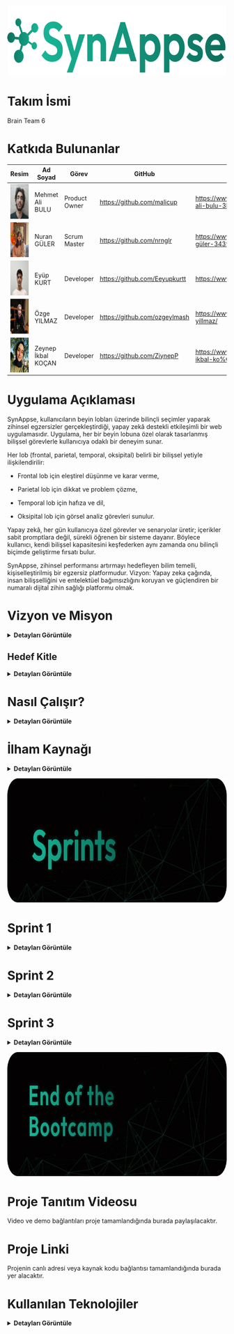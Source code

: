 
<p align="center">
 <img src="project_management/general/headers/logo.png" width="682" height="161"/> 
</p>


# Takım İsmi 

Brain Team 6


# Katkıda Bulunanlar

| Resim | Ad Soyad | Görev | GitHub | Linkedin |
| --- | --- | --- | --- | --- |
| <img src="project_management/general/devpics/mehmet.png" width="80" height="80"/> | Mehmet Ali BULU | Product Owner | https://github.com/malicup | https://www.linkedin.com/in/mehmet-ali-bulu-3b0869257/ |
| <img src="project_management/general/devpics/nuran.png" width="80" height="80"/> | Nuran GÜLER | Scrum Master | https://github.com/nrnglr | https://www.linkedin.com/in/nuran-güler-3439a0262/ |
| <img src="project_management/general/devpics/eyup.png" width="80" height="80"/> | Eyüp KURT | Developer | https://github.com/Eeyupkurtt | https://www.linkedin.com/in/eyupkurt/ |
| <img src="project_management/general/devpics/ozge.png" width="80" height="80"/> | Özge YILMAZ | Developer | https://github.com/ozgeylmash | https://www.linkedin.com/in/ozge-yillmaz/ |
| <img src="project_management/general/devpics/zeynep.png" width="80" height="80"/> | Zeynep İkbal KOÇAN | Developer | https://github.com/ZiynepP | https://www.linkedin.com/in/zeynep-ikbal-ko%C3%A7an-849b4a199/ |


# Uygulama Açıklaması

SynAppse, kullanıcıların beyin lobları üzerinde bilinçli seçimler yaparak zihinsel egzersizler gerçekleştirdiği, yapay zekâ destekli etkileşimli bir web uygulamasıdır. Uygulama, her bir beyin lobuna özel olarak tasarlanmış bilişsel görevlerle kullanıcıya odaklı bir deneyim sunar.

Her lob (frontal, parietal, temporal, oksipital) belirli bir bilişsel yetiyle ilişkilendirilir:

- Frontal lob için eleştirel düşünme ve karar verme,

- Parietal lob için dikkat ve problem çözme,

- Temporal lob için hafıza ve dil,

- Oksipital lob için görsel analiz görevleri sunulur.

Yapay zekâ, her gün kullanıcıya özel görevler ve senaryolar üretir; içerikler sabit promptlara değil, sürekli öğrenen bir sisteme dayanır. Böylece kullanıcı, kendi bilişsel kapasitesini keşfederken aynı zamanda onu bilinçli biçimde geliştirme fırsatı bulur.

SynAppse, zihinsel performansı artırmayı hedefleyen bilim temelli, kişiselleştirilmiş bir egzersiz platformudur.
Vizyon: Yapay zeka çağında, insan bilişselliğini ve entelektüel bağımsızlığını koruyan ve güçlendiren bir numaralı dijital zihin sağlığı platformu olmak.


# Vizyon ve Misyon

<details>
  <summary><strong>Detayları Görüntüle</strong></summary>

### Vizyon  
Yapay zeka çağında insan zihnini pasif bir kullanıcı olmaktan çıkarıp aktif bir üreticiye dönüştüren; bilişsel yetileri koruyan, geliştiren ve bireyin entelektüel bağımsızlığını sürdürülebilir kılan birinci öncelikli dijital zihin gelişim platformu olmak.


### Misyon
Üretken yapay zekanın günlük yaşamdaki yaygın kullanımıyla ortaya çıkan “bilişsel borçlanma” riskine karşı, bilimsel temellere dayanan, hedef odaklı ve yüksek etkileşimli zihinsel egzersizlerle mücadele etmek. Kullanıcının eleştirel düşünme, hafıza, yaratıcılık ve karar verme gibi temel bilişsel yetilerini her gün küçük adımlarla, ama kalıcı biçimde güçlendirmek.

</details>


##  Hedef Kitle

<details>
  <summary><strong>Detayları Görüntüle</strong></summary>

###  Öğrenciler  
- **Amacı:** Dikkat, hafıza, analitik düşünme ve karar verme becerilerini güçlendirmek.  
- **İhtiyacı:** Odaklanmayı artıracak, kısa sürede uygulanabilir ve akademik başarıyı destekleyecek bilişsel egzersizler.  
- **Neden SynAppse?**  
  Yapay zekâ destekli günlük egzersizlerle kişiye özel zihinsel gelişim sağlar. Eğitim yoğunluğuna rağmen sürdürülebilir kullanım sunar.


###  Eğitimciler  
- **Amacı:** Öğrencilerin bilişsel kapasitesini artırmak ve sınıf içinde aktif düşünme alışkanlığı kazandırmak.  
- **İhtiyacı:** Eleştirel düşünme ve problem çözme becerilerini teşvik eden dijital araçlar.  
- **Neden SynAppse?**  
  Pedagojik uyumlu içeriklerle eğitsel entegrasyona uygundur. Öğrenci ilerlemesini izlemeye olanak tanıyacak geri bildirim sistemleri planlanmaktadır.


###  Psikologlar ve Psikiyatristler  
- **Amacı:** Mental rehabilitasyonu desteklemek, bilişsel performansı gözlemlemek.  
- **İhtiyacı:** Bilimsel tabanlı, güvenilir, düzenli ve veriye dayalı zihinsel egzersizler.  
- **Neden SynAppse?**  
  Klinik uygulamaya uygun, veri takibi yapılabilen ve literatürle uyumlu bir zihinsel gelişim aracıdır.


###  Oyunlaştırılmış Öğrenme Ortamı Arayanlar  
- **Amacı:** Eğlenerek öğrenmek ve zihinsel becerilerini motive edici biçimde geliştirmek.  
- **İhtiyacı:** Sıkıcılıktan uzak, interaktif ve ilerlemesi takip edilebilen bir deneyim.  
- **Neden SynAppse?**  
  Puanlama, geri bildirim ve gelişim paneliyle zenginleştirilmiş görev tabanlı oyunlaştırma sistemi içerir.


###  Bireysel Kullanıcılar (Zihinsel Egzersiz Yapmak İsteyenler)  
- **Amacı:** Zihinsel canlılığı korumak, bilişsel yaşlanmayı yavaşlatmak, günlük formda kalmak.  
- **İhtiyacı:** Pratik, erişilebilir ve yönlendirici beyin egzersizleri.  
- **Neden SynAppse?**  
  Mobil ve web erişimiyle günlük rutine kolayca entegre olur. Kişiselleştirilmiş egzersizlerle sürdürülebilir bilişsel gelişim sunar.

</details>



#  Nasıl Çalışır?

<details>
  <summary><strong>Detayları Görüntüle</strong></summary>

1. **Etkileşimli Arayüz**  
   Kullanıcı uygulamaya girdiğinde, zihinsel yetileri temsil eden loblara ayrılmış **interaktif bir beyin haritası** ile karşılaşır. Her lob belirli bir bilişsel alanı temsil eder. Kullanıcı bu harita üzerinden kendi zihinsel yolculuğunu özgürce başlatır.

2. **Lob Seçimi**  
   Kullanıcı aşağıdaki seçeneklerden bir lob belirleyerek o güne özel egzersizlere başlar:  
   - **Frontal Lob:** Karar verme ve planlama  
   - **Parietal Lob:** Dikkat ve uzamsal işlemleme  
   - **Temporal Lob:** Hafıza ve işitsel algı  
   - **Oksipital Lob:** Görsel işlemleme  

3. **Yapay Zekâ Destekli Egzersiz**  
   Seçilen lob doğrultusunda, üretken yapay zekâ tarafından **dinamik olarak üretilmiş görevler** sunulur. Bu görevler aşağıdaki bilişsel alanları hedefler:  
   - Hafıza  
   - Mantık  
   - Dikkat  
   - Görsel/işitsel işlemleme  
   - Eleştirel düşünme  
   Yapay zekâ burada cevap üreten değil, **bilişsel görev tasarlayan** bir araç olarak görev yapar.

4. **Zaman Takibi ve Odak Ölçümü**  
   Her görevde aşağıdaki veriler izlenir:  
   - Tepki süresi  
   - Dikkat süresi  
   - Yanıt kalitesi  
   Bu veriler kullanılarak kullanıcının anlık bilişsel performansı analiz edilir ve gelişimi takip edilir.

5. **Nöro-Bilgilendirme**  
   Görev başlamadan önce, seçilen lobun işlevi hakkında kısa bir bilimsel açıklama sunulur.  
   > Örneğin: “Frontal lob, planlama ve karar verme süreçlerini yönetir. Bugünkü egzersiziniz bu becerileri hedef alacak.”  
   Bu yaklaşım, kullanıcıyı yalnızca egzersize değil, **beyniyle olan ilişkisine** de bilinçli şekilde dahil eder.

6. **Geribildirim ve Değerlendirme**  
   Görev sonunda yapay zekâ şu analizleri sağlar:  
   - Performans puanı  
   - Güçlü ve gelişime açık alanlar  
   - Kişiselleştirilmiş egzersiz önerileri  
   Kullanıcı, hangi alanda ne kadar geliştiğini doğrudan görebilir.

7. **Gelişim Takibi Paneli**  
   Kullanıcıya özel panelde, **lob bazlı bilişsel performans** zaman içinde grafiklerle görselleştirilir.  
   > Örneğin: “Parietal lob performansında %18 artış gözlemlendi.”  
   Böylece kullanıcı kendi bilişsel haritasını adım adım inşa eder.

8. **Günlük Görev & Lob Döngüsü**  
   Uygulama her gün farklı bir lobu hedef alacak şekilde görev önerir:  
   - Pazartesi → Frontal  
   - Salı → Temporal  
   - Çarşamba → Oksipital  
   Bu sistem, **nöroplastisiteyi destekleyen dengeli bir zihinsel antrenman** yapısı oluşturur.

9. **Yapay Zekâ Destekli Tavsiyeler**  
   AI, geçmiş görev verilerini analiz ederek kullanıcıya özel öneriler sunar:  
   > “Bu hafta Parietal lob performansınızda düşüş gözlemlendi. Dikkat egzersizlerine ağırlık vermenizi öneriyoruz.”

Bu yapı sayesinde **Synappse**, yalnızca bir beyin egzersizi aracı değil; **kişisel, bilimsel ve sürdürülebilir bir zihinsel gelişim platformudur.**

</details>


# İlham Kaynağı

<details>
  <summary><strong>Detayları Görüntüle</strong></summary>

Projemiz, MIT Media Lab tarafından yürütülen **"Your Brain on ChatGPT: Accumulation of Cognitive Debt..."** başlıklı akademik çalışmanın bulgularını temel almaktadır. Bu çalışma, YZ asistanlarının kullanımının kısa vadede bilişsel yükü azaltsa da, uzun vadede ciddi bilişsel maliyetler yarattığını ortaya koymuştur. Biz bu temel sorunu **"Bilişsel Borçlanma"** olarak adlandırıyoruz.

### Bilişsel borçlanmanın temel belirtileri ve hedeflediğimiz problemler şunlardır:

1. **Eleştirel Düşünme ve Problem Çözme Becerilerinde Azalma:**  
YZ'nin sunduğu hazır, sentezlenmiş ve tekil cevaplar, beynin karmaşık sorunları analiz etme, farklı bakış açılarını değerlendirme, argümanlardaki hataları tespit etme ve özgün çözümler üretme yeteneğini zayıflatır.  

2. **Hafıza Zayıflığı ve Yüzeysel Öğrenme:**  
Bilgiyi araştırma, anlama ve kendi kelimelerimizle yeniden yapılandırma süreci, bilginin kalıcı hafızaya kaydedilmesini sağlar. YZ bu süreci atlayarak bilgiyi doğrudan sunduğunda, öğrenme ve hatırlama süreçleri yüzeyselleşir. Çalışma, YZ kullananların yazdıkları metinlerden dakikalar sonra bile alıntı yapamadığını göstermiştir.  

3. **Yaratıcılık ve Özgün Düşüncenin Körelmesi:**  
Çalışmanın EEG verileri, YZ kullanımının beynin yaratıcılıkla ilişkili sinirsel ağlarının daha az aktif olmasına neden olduğunu göstermektedir. YZ'nin genellikle en "olasılıklı" ve tahmin edilebilir çıktıları üretmesi, zamanla kalıpların dışında düşünme (divergent thinking) yeteneğimizi köreltebilir.  

4. **Bağımsız Karar Verme Yeteneğinde Gerileme:**  
Beynin planlama, organizasyon, izleme ve karar verme gibi yürütücü işlevlerle (executive functions) ilgili bölgeleri, YZ kullanımıyla daha az aktif hale gelir. Bu durum, gelecekte YZ olmadan bir görevi baştan sona planlama ve yönetme konusunda zorluklar yaşanmasına neden olabilir.

Kaynak: [Your Brain on ChatGPT: Accumulation of Cognitive Debt | MIT](https://arxiv.org/pdf/2506.08872v1)

</details>


<p align="center">
 <img src="project_management/general/headers/github_sprints.png" width="830" height="285"/> 
</p>


# Sprint 1
<details>
  <summary><strong>Detayları Görüntüle</strong></summary>

### Sprint Bilgileri
- Sprint Başlangıç Tarihi: 24.06.2025  
- Sprint Bitiş Tarihi: 06.07.2025  
- Sprint Süresi: 13 Gün 
- Takım: AI Grup 6  

---

### Sprint Review

**Sprint İçindeki Beklenen Puan Tamamlanması:**

- **Hedeflenen Puan:** *135 Puan*

**Puan Tamamlama Mantığı:**

- Toplamda **1000 puanlık** genel hedef belirlendi.
- **1. Sprint**: Fikir üretimi, planlama ve tasarım odaklı olduğu için **135 puan** hedeflendi ve tamamlandı.  
- **2. Sprint**: Kodlama, API entegrasyonu ve temel işlevlerin geliştirilmesi için **480 puan** hedeflenmektedir.  
- **3. Sprint**: Entegrasyon, test ve son düzeltmeler için **385 puanlık** bir hedef öngörülmektedir.


### Sprint 1 Görselleri

<p align="center">
  <img src="project_management/sprint1_documents/Sprint_Board1.jpg" width="644" height="650"/>  
  <br><strong>Sprint Board 1 </strong>
</p>

<p align="center">
  <img src="project_management/sprint1_documents/Sprint_Board2.jpg" width="644" height="650"/>  
  <br><strong>Sprint Board (Devamı) </strong>
</p>

<p align="center">
  <img src="project_management/sprint1_documents/Burndown_Chart.jpg" width="644" height="650"/>  
  <br><strong>Burndown Chart</strong>
</p>

<p align="center">
  <img src="project_management/sprint1_documents/Home_Page.jpg" width="644" height="650"/>  
  <br><strong>Home Page</strong>
</p>

<p align="center">
  <img src="project_management/sprint1_documents/Login_Page.jpg" width="644" height="650"/>  
  <br><strong>Login Page</strong>
</p>

---

### Daily Scrum Notları

**Sprint 1 Günlük İş Takibi**

| Gün | Tarih       | Yapılan İşler                                                   | Tamamlanan Görev(ler)                                               | Puan |
|-----|-------------|------------------------------------------------------------------|----------------------------------------------------------------------|------|
| 1   | 24.06.2025  | Sprint başlatıldı, proje konsepti oluşturuldu                   | Proje konsepti belirleme                                            | 15   |
| 2   | 25.06.2025  | Ana fikir netleştirildi, problem tanımı yazıldı                 | Proje fikrinin oluşturulması                                        | 15   |
| 3   | 26.06.2025  | Rol dağılımları yapıldı, görev paylaşımı netleşti               | Takım içi görev ve rol dağılımı                                     | 15   |
| 4   | 27.06.2025  | Uygulama özelleştirildi, teknik araştırmalara başlandı          | Uygulama fikrinin özelleştirilmesi + Teknik araştırma (kısmen)     | 10   |
| 5   | 28.06.2025  | Teknik araştırma tamamlandı                                     | Teknik araştırmaların tamamı                                       | 10   |
| 6   | 29.06.2025  | Logo çizildi, GitHub yapısı oluşturuldu                         | Logo tasarımı + README & GitHub yapısı                             | 10   |
| 7   | 30.06.2025  | Dokümantasyon taslağı hazırlandı                                | Taslak dokümantasyon                                               | 10   |
| 8   | 01.07.2025  | Backend API bağlantısı taslaklandı                              | API bağlantısı backend taslakları                                  | 5    |
| 9   | 02.07.2025  | Login sayfası Figma’da tasarlandı                               | Login sayfası tasarımı                                             | 5    |
| 10  | 03.07.2025  | Header tasarımı tamamlandı                                      | Web sayfası header tasarımı                                        | 5    |
| 11  | 04.07.2025  | Burndown chart çizildi, sprint dokümantasyonu yapıldı           | Chart + Sprint 1 dökümanı                                          | 10   |
| 12  | 05.07.2025  | Landing page tasarımı başlatıldı                                | Landing page tasarımına başlanması                                 | 5    |
| 13  | 06.07.2025  | Feature listesi çıkarıldı, sprint sonlandırıldı                 | Feature listesi (in progress)                                      | 5    |

**Toplam Puan:** 135

**Daily Scrum

<p align="center">
  <img src="project_management/sprint1_documents/WhatsApp_Chat1.jpg" width="644" height="650"/>  
  <br><strong>WhatsApp Chat</strong>
</p>

<p align="center">
  <img src="project_management/sprint1_documents/WhatsApp_Chat2.jpg" width="644" height="650"/>  
  <br><strong>WhatsApp Chat</strong>
</p>


- UI tasarımlarında Figma kullanılmasına karar verildi.
- Proje yönetim aracı olarak Miro kullanılmasına karar verildi.
- Günlük scrum toplantıları, takımın müsaitlik durumuna göre WhatsApp ve Google Meets üzerinden gerçekleştirildi.
- Giriş sistemi için E-posta kullanılmasına karar verildi.

---

### Sprint Retrospektive

**Neler iyi gitti?**

• Takım içi iletişim güçlüydü: Fikir alışverişleri hızlı ve verimliydi, herkes birbirine destek oldu.  
• Roller netti, görev dağılımı oturdu: Herkes kendi sorumluluk alanını biliyordu ve bu, işlerin düzenli ilerlemesini sağladı.  
• Teknik araştırma süreci çok verimli geçti: Django, yapay zeka entegrasyonu ve frontend teknolojileri hakkında önemli bilgiler edindik, bu da sonraki adımlar için sağlam bir temel oluşturdu.

**Neler geliştirilmeli?**

• **Yapay Zeka Egzersizlerinin Kalitesi ve Çeşitliliği:** Belirlenen 4 zihinsel problem ile uyum daha iyi analiz edilmeli.  
• **Kullanıcı Geri Bildirim Mekanizması:** Geri bildirim toplayacak mekanizmalar entegre edilmeli.  
• **Frontend Kullanıcı Deneyimi (UX):** Web uyumluluk ve sezgisel arayüz gözden geçirilmeli.  
• **Hata Ayıklama ve Test Süreçleri:** Yapay zekâ ile backend etkileşimleri için sistematik test yapısı kurulmalı.  
• **Teknik Borç Yönetimi:** Kod tekrarları azaltılmalı, kod açıklamaları ve yorumlar düzenli hâle getirilmeli.

**Bir sonraki sprintte:**

• Zaman yönetimi iyileştirilecek, tahminler daha gerçekçi yapılacak.  
• MVP için her zihinsel problem alanına ait 2 egzersiz tamamlanacak.  
• Kullanıcı geri bildirim sistemi entegre edilecek.

</details>


# Sprint 2

<details>
  <summary><strong>Detayları Görüntüle</strong></summary>

Geliştirme ilerledikçe güncellenecektir.

</details>


# Sprint 3

<details>
  <summary><strong>Detayları Görüntüle</strong></summary>
 
Geliştirme ilerledikçe güncellenecektir.

</details>


<p align="center">
 <img src="project_management/general/headers/github_footer.png" width="830" height="285"/> 
</p>


# Proje Tanıtım Videosu  
Video ve demo bağlantıları proje tamamlandığında burada paylaşılacaktır.

# Proje Linki  
Projenin canlı adresi veya kaynak kodu bağlantısı tamamlandığında burada yer alacaktır.

# Kullanılan Teknolojiler  
<details>
  <summary><strong>Detayları Görüntüle</strong></summary>

| **Katman**        | **Teknoloji**                               |
|-------------------|--------------------------------------------|
| **Frontend**      |  |
| **Backend**       |  |
| **API / Yapay Zekâ** |  |
| **Veritabanı**    |  |

> **Not:** Proje tamamlandığında kullanılan tüm teknolojiler bu bölümde güncellenerek detaylı şekilde listelenecektir.

</details>
